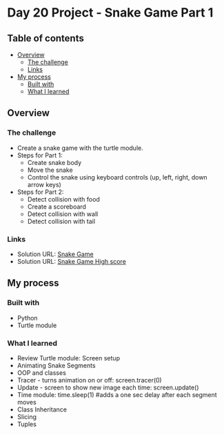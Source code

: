 # Day 20 Project - Snake Game Part 1

## Table of contents

- [Overview](#overview)
  - [The challenge](#the-challenge)
  - [Links](#links)
- [My process](#my-process)
  - [Built with](#built-with)
  - [What I learned](#what-i-learned)

## Overview

### The challenge

- Create a snake game with the turtle module.
- Steps for Part 1:
   - Create snake body
   - Move the snake
   - Control the snake using keyboard controls (up, left, right, down arrow keys)
- Steps for Part 2:
   - Detect collision with food
   - Create a scoreboard
   - Detect collision with wall
   - Detect collision with tail
 

### Links

- Solution URL: [Snake Game](https://replit.com/@appbrewery/snake-game-final)
- Solution URL: [Snake Game High score](https://replit.com/@appbrewery/snake-game-high-score-final)

## My process

### Built with

- Python
- Turtle module

### What I learned

- Review Turtle module: Screen setup
- Animating Snake Segments
- OOP  and classes
- Tracer - turns animation on or off: screen.tracer(0)
- Update - screen to show new image each time: screen.update()
- Time module: time.sleep(1)   #adds a one sec delay after each segment moves
- Class Inheritance
- Slicing
- Tuples